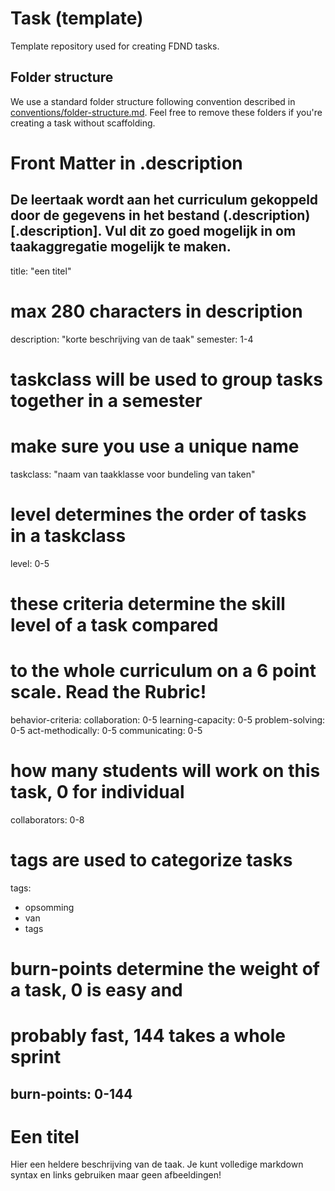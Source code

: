 # Task (template)
Template repository used for creating FDND tasks.

## Folder structure
We use a standard folder structure following convention described in [conventions/folder-structure.md](https://github.com/fdnd/conventions/blob/master/folder-structure.md). Feel free to remove these folders if you're creating a task without scaffolding.

# Front Matter in .description
De leertaak wordt aan het curriculum gekoppeld door de gegevens in het bestand (.description)[.description]. Vul dit zo goed mogelijk in om taakaggregatie mogelijk te maken.
---
title: "een titel"
# max 280 characters in description
description: "korte beschrijving van de taak"
semester: 1-4
# taskclass will be used to group tasks together in a semester
# make sure you use a unique name
taskclass: "naam van taakklasse voor bundeling van taken"
# level determines the order of tasks in a taskclass
level: 0-5
# these criteria determine the skill level of a task compared
# to the whole curriculum on a 6 point scale. Read the Rubric!
behavior-criteria:
  collaboration: 0-5
  learning-capacity: 0-5
  problem-solving: 0-5
  act-methodically: 0-5
  communicating: 0-5
# how many students will work on this task, 0 for individual
collaborators: 0-8
# tags are used to categorize tasks
tags:
  - opsomming
  - van
  - tags
# burn-points determine the weight of a task, 0 is easy and
# probably fast, 144 takes a whole sprint
burn-points: 0-144
---

# Een titel
Hier een heldere beschrijving van de taak. Je kunt volledige markdown syntax en links gebruiken maar geen afbeeldingen!



